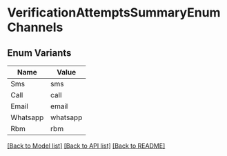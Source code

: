 # VerificationAttemptsSummaryEnumChannels

## Enum Variants

| Name | Value |
|---- | -----|
| Sms | sms |
| Call | call |
| Email | email |
| Whatsapp | whatsapp |
| Rbm | rbm |


[[Back to Model list]](../README.md#documentation-for-models) [[Back to API list]](../README.md#documentation-for-api-endpoints) [[Back to README]](../README.md)


